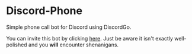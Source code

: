 # Discord-Phone
Simple phone call bot for Discord using DiscordGo.

You can invite this bot by clicking [here]( https://discordapp.com/oauth2/authorize?client_id=384692861314007040&scope=bot). Just be aware it isn't exactly well-polished and you **will** encounter shenanigans.